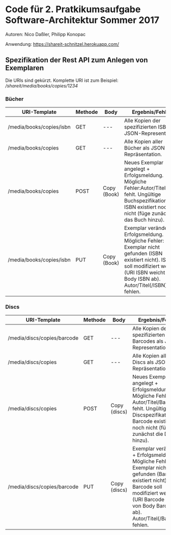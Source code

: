# Code für 2. Pratkikumsaufgabe Software-Architektur Sommer 2017 

Autoren: Nico Daßler, Philipp Konopac

Anwendung: https://shareit-schnitzel.herokuapp.com/

## Spezifikation der Rest API zum Anlegen von Exemplaren

Die URIs sind gekürzt. Komplette URI ist zum Beispiel: _/shareit/media/books/copies/1234_

### Bücher

| URI-Template | Methode | Body | Ergebnis/Fehler |
|--------------|---------|------|-----------------|
|/media/books/copies/isbn|GET|---|Alle Kopien der spezifizierten ISBN als JSON-Representation.|
|/media/books/copies|GET|---|Alle Kopien aller Bücher als JSON-Repräsentation.|
|/media/books/copies|POST|Copy (Book)|Neues Exemplar angelegt + Erfolgsmeldung. Mögliche Fehler:Autor/Titel/ISBN fehlt. Ungültige Buchspezifikation. ISBN existiert noch nicht (füge zunächst das Buch hinzu).|
|/media/books/copies/isbn|PUT|Copy (Book)|Exemplar verändert + Erfolgsmeldung. Mögliche Fehler: Exemplar nicht gefunden (ISBN existiert nicht). ISBN soll modifiziert werden (URI ISBN weicht von Body ISBN ab). Autor/Titel(/ISBN) fehlen.|

### Discs

| URI-Template | Methode | Body | Ergebnis/Fehler |
|--------------|---------|------|-----------------|
|/media/discs/copies/barcode|GET|---|Alle Kopien des spezifizierten Barcodes als JSON-Representation.|
|/media/discs/copies|GET|---|Alle Kopien aller Discs als JSON-Repräsentation.|
|/media/discs/copies|POST|Copy (discs)|Neues Exemplar angelegt + Erfolgsmeldung. Mögliche Fehler: Autor/Titel/Barcode fehlt. Ungültige Discspezifikation. Barcode existiert noch nicht (füge zunächst die Disc hinzu).|
|/media/discs/copies/barcode|PUT|Copy (discs)|Exemplar verändert + Erfolgsmeldung. Mögliche Fehler: Exemplar nicht gefunden (Barcode existiert nicht). Barcode soll modifiziert werden (URI Barcode weicht von Body Barcode ab). Autor/Titel(/Barcode) fehlen.|
